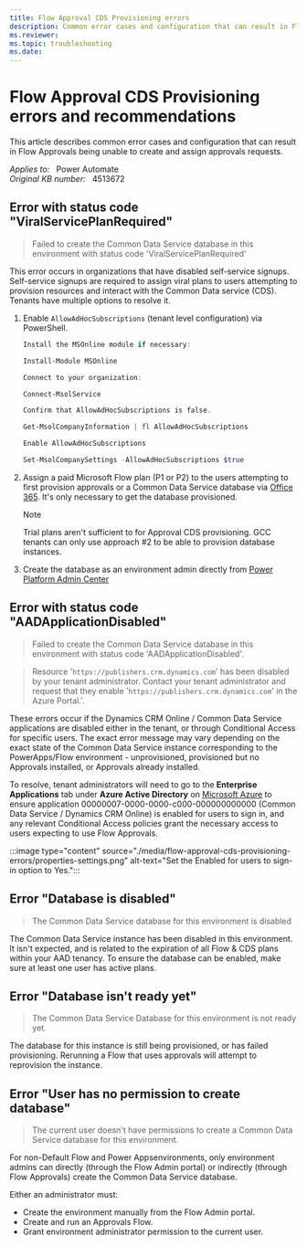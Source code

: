 ```yaml
---
title: Flow Approval CDS Provisioning errors
description: Common error cases and configuration that can result in Flow Approvals being unable to create and assign approvals requests.
ms.reviewer: 
ms.topic: troubleshooting
ms.date: 
---
```

# Flow Approval CDS Provisioning errors and recommendations

This article describes common error cases and configuration that can result in Flow Approvals being unable to create and assign approvals requests.

_Applies to:_ &nbsp; Power Automate  
_Original KB number:_ &nbsp; 4513672

## Error with status code "ViralServicePlanRequired"

> Failed to create the Common Data Service database in this environment with status code 'ViralServicePlanRequired'

This error occurs in organizations that have disabled self-service signups. Self-service signups are required to assign viral plans to users attempting to provision resources and interact with the Common Data service (CDS). Tenants have multiple options to resolve it.

1. Enable `AllowAdHocSubscriptions` (tenant level configuration) via PowerShell.

    ```powershell
    Install the MSOnline module if necessary: 
    
    Install-Module MSOnline 
    
    Connect to your organization: 
    
    Connect-MsolService 
    
    Confirm that AllowAdHocSubscriptions is false. 
    
    Get-MsolCompanyInformation | fl AllowAdHocSubscriptions 
    
    Enable AllowAdHocSubscriptions 
    
    Set-MsolCompanySettings -AllowAdHocSubscriptions $true 
    ```

1. Assign a paid Microsoft Flow plan (P1 or P2) to the users attempting to first provision approvals or a Common Data Service database via [Office 365](https://portal.office.com/). It's only necessary to get the database provisioned.  

    > [!NOTE]
    > Trial plans aren't sufficient to for Approval CDS provisioning. GCC tenants can only use approach #2 to be able to provision database instances.

1. Create the database as an environment admin directly from [Power Platform Admin Center](https://admin.powerplatform.microsoft.com)  

## Error with status code "AADApplicationDisabled"

> Failed to create the Common Data Service database in this environment with status code 'AADApplicationDisabled'.

> Resource '`https://publishers.crm.dynamics.com`' has been disabled by your tenant administrator. Contact your tenant administrator and request that they enable '`https://publishers.crm.dynamics.com`' in the Azure Portal.'.

These errors occur if the Dynamics CRM Online / Common Data Service applications are disabled either in the tenant, or through Conditional Access for specific users. The exact error message may vary depending on the exact state of the Common Data Service instance corresponding to the PowerApps/Flow environment - unprovisioned, provisioned but no Approvals installed, or Approvals already installed.

To resolve, tenant administrators will need to go to the **Enterprise Applications** tab under **Azure Active Directory** on [Microsoft Azure](https://ms.portal.azure.com) to ensure application 00000007-0000-0000-c000-000000000000 (Common Data Service / Dynamics CRM Online) is enabled for users to sign in, and any relevant Conditional Access policies grant the necessary access to users expecting to use Flow Approvals.

:::image type="content" source="./media/flow-approval-cds-provisioning-errors/properties-settings.png" alt-text="Set the Enabled for users to sign-in option to Yes.":::

## Error "Database is disabled"

> The Common Data Service database for this environment is disabled

The Common Data Service instance has been disabled in this environment. It isn't expected, and is related to the expiration of all Flow & CDS plans within your AAD tenancy. To ensure the database can be enabled, make sure at least one user has active plans.

## Error "Database isn't ready yet"

> The Common Data Service Database for this environment is not ready yet.

The database for this instance is still being provisioned, or has failed provisioning. Rerunning a Flow that uses approvals will attempt to reprovision the instance.  

## Error "User has no permission to create database"

> The current user doesn't have permissions to create a Common Data Service database for this environment.

For non-Default Flow and Power Appsenvironments, only environment admins can directly (through the Flow Admin portal) or indirectly (through Flow Approvals) create the Common Data Service database.

Either an administrator must:

- Create the environment manually from the Flow Admin portal.
- Create and run an Approvals Flow.
- Grant environment administrator permission to the current user.

